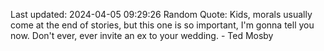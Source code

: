 Last updated: 2024-04-05 09:29:26
Random Quote: Kids, morals usually come at the end of stories, but this one is so important, I'm gonna tell you now. Don't ever, ever invite an ex to your wedding. - Ted Mosby